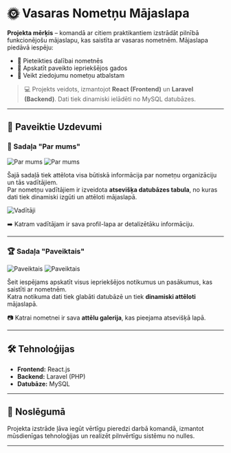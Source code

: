 # 🌞 Vasaras Nometņu Mājaslapa

**Projekta mērķis** – komandā ar citiem praktikantiem izstrādāt pilnībā funkcionējošu mājaslapu, kas saistīta ar vasaras nometnēm. Mājaslapa piedāvā iespēju:

- 📝 Pieteikties dalībai nometnēs  
- 📸 Apskatīt paveikto iepriekšējos gados  
- 💖 Veikt ziedojumu nometņu atbalstam  

> 💻 Projekts veidots, izmantojot **React (Frontend)** un **Laravel (Backend)**. Dati tiek dinamiski ielādēti no MySQL datubāzes.

---

## 🚀 Paveiktie Uzdevumi

### 📌 Sadaļa **"Par mums"**

![Par mums](https://github.com/user-attachments/assets/142d28cf-1b2c-4bdb-96d5-58fad2ea1516)
![Par mums](https://github.com/user-attachments/assets/2968292e-f32f-48c0-8576-b227e2779740)

Šajā sadaļā tiek attēlota visa būtiskā informācija par nometņu organizāciju un tās vadītājiem.  
Par nometņu vadītājiem ir izveidota **atsevišķa datubāzes tabula**, no kuras dati tiek dinamiski izgūti un attēloti mājaslapā.

![Vadītāji](https://github.com/user-attachments/assets/413f3e93-50ea-47ad-b850-1c41bc3aece5)

➡️ Katram vadītājam ir sava profil-lapa ar detalizētāku informāciju.

---

### 🏆 Sadaļa **"Paveiktais"**

![Paveiktais](https://github.com/user-attachments/assets/91fe75ce-466f-4ca4-8b79-9e621af02bf7)
![Paveiktais](https://github.com/user-attachments/assets/dc18782c-bc16-4944-8db4-5ec31f9c1434)

Šeit iespējams apskatīt visus iepriekšējos notikumus un pasākumus, kas saistīti ar nometnēm.  
Katra notikuma dati tiek glabāti datubāzē un tiek **dinamiski attēloti** mājaslapā.

📷 Katrai nometnei ir sava **attēlu galerija**, kas pieejama atsevišķā lapā.

---

## 🛠️ Tehnoloģijas

- **Frontend:** React.js  
- **Backend:** Laravel (PHP)  
- **Datubāze:** MySQL  

---

## 🙌 Noslēgumā

Projekta izstrāde ļāva iegūt vērtīgu pieredzi darbā komandā, izmantot mūsdienīgas tehnoloģijas un realizēt pilnvērtīgu sistēmu no nulles.

---



